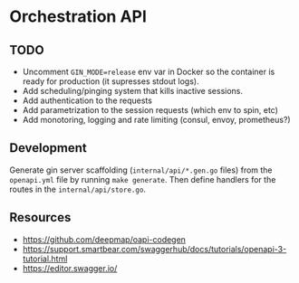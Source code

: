 # Orchestration API

## TODO
- Uncomment `GIN_MODE=release` env var in Docker so the container is ready for production (it supresses stdout logs).
- Add scheduling/pinging system that kills inactive sessions.
- Add authentication to the requests
- Add parametrization to the session requests (which env to spin, etc)
- Add monotoring, logging and rate limiting (consul, envoy, prometheus?)

## Development
Generate gin server scaffolding (`internal/api/*.gen.go` files) from the `openapi.yml` file by running `make generate`. Then define handlers for the routes in the `internal/api/store.go`.

## Resources
- https://github.com/deepmap/oapi-codegen
- https://support.smartbear.com/swaggerhub/docs/tutorials/openapi-3-tutorial.html
- https://editor.swagger.io/
